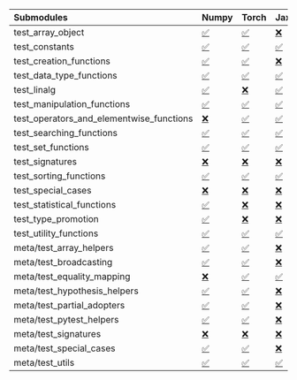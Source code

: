 | Submodules                               | Numpy                                                                                                                           | Torch                                                                                                                           | Jax                                                                                                                             | Tensorflow                                                                                                                      |
|:-----------------------------------------|:--------------------------------------------------------------------------------------------------------------------------------|:--------------------------------------------------------------------------------------------------------------------------------|:--------------------------------------------------------------------------------------------------------------------------------|:--------------------------------------------------------------------------------------------------------------------------------|
| test_array_object                        | <a href="https://github.com/unifyai/ivy/runs/8191015726?check_suite_focus=true" rel="noopener noreferrer" target="_blank">✅</a> | <a href="https://github.com/unifyai/ivy/runs/8191019410?check_suite_focus=true" rel="noopener noreferrer" target="_blank">✅</a> | <a href="https://github.com/unifyai/ivy/runs/8191023188?check_suite_focus=true" rel="noopener noreferrer" target="_blank">❌</a> | <a href="https://github.com/unifyai/ivy/runs/8191026998?check_suite_focus=true" rel="noopener noreferrer" target="_blank">✅</a> |
| test_constants                           | <a href="https://github.com/unifyai/ivy/runs/8191015864?check_suite_focus=true" rel="noopener noreferrer" target="_blank">✅</a> | <a href="https://github.com/unifyai/ivy/runs/8191019587?check_suite_focus=true" rel="noopener noreferrer" target="_blank">✅</a> | <a href="https://github.com/unifyai/ivy/runs/8191023337?check_suite_focus=true" rel="noopener noreferrer" target="_blank">✅</a> | <a href="https://github.com/unifyai/ivy/runs/8191027159?check_suite_focus=true" rel="noopener noreferrer" target="_blank">✅</a> |
| test_creation_functions                  | <a href="https://github.com/unifyai/ivy/runs/8191015990?check_suite_focus=true" rel="noopener noreferrer" target="_blank">✅</a> | <a href="https://github.com/unifyai/ivy/runs/8191019784?check_suite_focus=true" rel="noopener noreferrer" target="_blank">✅</a> | <a href="https://github.com/unifyai/ivy/runs/8191023514?check_suite_focus=true" rel="noopener noreferrer" target="_blank">❌</a> | <a href="https://github.com/unifyai/ivy/runs/8191027308?check_suite_focus=true" rel="noopener noreferrer" target="_blank">✅</a> |
| test_data_type_functions                 | <a href="https://github.com/unifyai/ivy/runs/8191016086?check_suite_focus=true" rel="noopener noreferrer" target="_blank">✅</a> | <a href="https://github.com/unifyai/ivy/runs/8191019942?check_suite_focus=true" rel="noopener noreferrer" target="_blank">✅</a> | <a href="https://github.com/unifyai/ivy/runs/8191023685?check_suite_focus=true" rel="noopener noreferrer" target="_blank">✅</a> | <a href="https://github.com/unifyai/ivy/runs/8191027463?check_suite_focus=true" rel="noopener noreferrer" target="_blank">✅</a> |
| test_linalg                              | <a href="https://github.com/unifyai/ivy/runs/8191016219?check_suite_focus=true" rel="noopener noreferrer" target="_blank">✅</a> | <a href="https://github.com/unifyai/ivy/runs/8191020097?check_suite_focus=true" rel="noopener noreferrer" target="_blank">❌</a> | <a href="https://github.com/unifyai/ivy/runs/8191023825?check_suite_focus=true" rel="noopener noreferrer" target="_blank">✅</a> | <a href="https://github.com/unifyai/ivy/runs/8191027642?check_suite_focus=true" rel="noopener noreferrer" target="_blank">❌</a> |
| test_manipulation_functions              | <a href="https://github.com/unifyai/ivy/runs/8191016342?check_suite_focus=true" rel="noopener noreferrer" target="_blank">✅</a> | <a href="https://github.com/unifyai/ivy/runs/8191020257?check_suite_focus=true" rel="noopener noreferrer" target="_blank">✅</a> | <a href="https://github.com/unifyai/ivy/runs/8191024025?check_suite_focus=true" rel="noopener noreferrer" target="_blank">✅</a> | <a href="https://github.com/unifyai/ivy/runs/8191027796?check_suite_focus=true" rel="noopener noreferrer" target="_blank">✅</a> |
| test_operators_and_elementwise_functions | <a href="https://github.com/unifyai/ivy/runs/8191016477?check_suite_focus=true" rel="noopener noreferrer" target="_blank">❌</a> | <a href="https://github.com/unifyai/ivy/runs/8191020398?check_suite_focus=true" rel="noopener noreferrer" target="_blank">✅</a> | <a href="https://github.com/unifyai/ivy/runs/8191024150?check_suite_focus=true" rel="noopener noreferrer" target="_blank">✅</a> | <a href="https://github.com/unifyai/ivy/runs/8191027938?check_suite_focus=true" rel="noopener noreferrer" target="_blank">✅</a> |
| test_searching_functions                 | <a href="https://github.com/unifyai/ivy/runs/8191016651?check_suite_focus=true" rel="noopener noreferrer" target="_blank">✅</a> | <a href="https://github.com/unifyai/ivy/runs/8191020557?check_suite_focus=true" rel="noopener noreferrer" target="_blank">✅</a> | <a href="https://github.com/unifyai/ivy/runs/8191024280?check_suite_focus=true" rel="noopener noreferrer" target="_blank">✅</a> | <a href="https://github.com/unifyai/ivy/runs/8191028087?check_suite_focus=true" rel="noopener noreferrer" target="_blank">✅</a> |
| test_set_functions                       | <a href="https://github.com/unifyai/ivy/runs/8191016830?check_suite_focus=true" rel="noopener noreferrer" target="_blank">✅</a> | <a href="https://github.com/unifyai/ivy/runs/8191020682?check_suite_focus=true" rel="noopener noreferrer" target="_blank">✅</a> | <a href="https://github.com/unifyai/ivy/runs/8191024416?check_suite_focus=true" rel="noopener noreferrer" target="_blank">✅</a> | <a href="https://github.com/unifyai/ivy/runs/8191028212?check_suite_focus=true" rel="noopener noreferrer" target="_blank">✅</a> |
| test_signatures                          | <a href="https://github.com/unifyai/ivy/runs/8191017000?check_suite_focus=true" rel="noopener noreferrer" target="_blank">❌</a> | <a href="https://github.com/unifyai/ivy/runs/8191020841?check_suite_focus=true" rel="noopener noreferrer" target="_blank">❌</a> | <a href="https://github.com/unifyai/ivy/runs/8191024559?check_suite_focus=true" rel="noopener noreferrer" target="_blank">❌</a> | <a href="https://github.com/unifyai/ivy/runs/8191028356?check_suite_focus=true" rel="noopener noreferrer" target="_blank">❌</a> |
| test_sorting_functions                   | <a href="https://github.com/unifyai/ivy/runs/8191017156?check_suite_focus=true" rel="noopener noreferrer" target="_blank">✅</a> | <a href="https://github.com/unifyai/ivy/runs/8191021008?check_suite_focus=true" rel="noopener noreferrer" target="_blank">✅</a> | <a href="https://github.com/unifyai/ivy/runs/8191024672?check_suite_focus=true" rel="noopener noreferrer" target="_blank">✅</a> | <a href="https://github.com/unifyai/ivy/runs/8191028500?check_suite_focus=true" rel="noopener noreferrer" target="_blank">✅</a> |
| test_special_cases                       | <a href="https://github.com/unifyai/ivy/runs/8191017297?check_suite_focus=true" rel="noopener noreferrer" target="_blank">❌</a> | <a href="https://github.com/unifyai/ivy/runs/8191021128?check_suite_focus=true" rel="noopener noreferrer" target="_blank">❌</a> | <a href="https://github.com/unifyai/ivy/runs/8191024810?check_suite_focus=true" rel="noopener noreferrer" target="_blank">❌</a> | <a href="https://github.com/unifyai/ivy/runs/8191028645?check_suite_focus=true" rel="noopener noreferrer" target="_blank">❌</a> |
| test_statistical_functions               | <a href="https://github.com/unifyai/ivy/runs/8191017471?check_suite_focus=true" rel="noopener noreferrer" target="_blank">✅</a> | <a href="https://github.com/unifyai/ivy/runs/8191021254?check_suite_focus=true" rel="noopener noreferrer" target="_blank">❌</a> | <a href="https://github.com/unifyai/ivy/runs/8191025040?check_suite_focus=true" rel="noopener noreferrer" target="_blank">❌</a> | <a href="https://github.com/unifyai/ivy/runs/8191028793?check_suite_focus=true" rel="noopener noreferrer" target="_blank">❌</a> |
| test_type_promotion                      | <a href="https://github.com/unifyai/ivy/runs/8191017619?check_suite_focus=true" rel="noopener noreferrer" target="_blank">✅</a> | <a href="https://github.com/unifyai/ivy/runs/8191021409?check_suite_focus=true" rel="noopener noreferrer" target="_blank">❌</a> | <a href="https://github.com/unifyai/ivy/runs/8191025285?check_suite_focus=true" rel="noopener noreferrer" target="_blank">❌</a> | <a href="https://github.com/unifyai/ivy/runs/8191028968?check_suite_focus=true" rel="noopener noreferrer" target="_blank">❌</a> |
| test_utility_functions                   | <a href="https://github.com/unifyai/ivy/runs/8191017777?check_suite_focus=true" rel="noopener noreferrer" target="_blank">✅</a> | <a href="https://github.com/unifyai/ivy/runs/8191021596?check_suite_focus=true" rel="noopener noreferrer" target="_blank">✅</a> | <a href="https://github.com/unifyai/ivy/runs/8191025492?check_suite_focus=true" rel="noopener noreferrer" target="_blank">✅</a> | <a href="https://github.com/unifyai/ivy/runs/8191029115?check_suite_focus=true" rel="noopener noreferrer" target="_blank">✅</a> |
| meta/test_array_helpers                  | <a href="https://github.com/unifyai/ivy/runs/8191017946?check_suite_focus=true" rel="noopener noreferrer" target="_blank">✅</a> | <a href="https://github.com/unifyai/ivy/runs/8191021727?check_suite_focus=true" rel="noopener noreferrer" target="_blank">✅</a> | <a href="https://github.com/unifyai/ivy/runs/8191025680?check_suite_focus=true" rel="noopener noreferrer" target="_blank">❌</a> | <a href="https://github.com/unifyai/ivy/runs/8191029266?check_suite_focus=true" rel="noopener noreferrer" target="_blank">✅</a> |
| meta/test_broadcasting                   | <a href="https://github.com/unifyai/ivy/runs/8191018134?check_suite_focus=true" rel="noopener noreferrer" target="_blank">✅</a> | <a href="https://github.com/unifyai/ivy/runs/8191021895?check_suite_focus=true" rel="noopener noreferrer" target="_blank">✅</a> | <a href="https://github.com/unifyai/ivy/runs/8191025825?check_suite_focus=true" rel="noopener noreferrer" target="_blank">❌</a> | <a href="https://github.com/unifyai/ivy/runs/8191029424?check_suite_focus=true" rel="noopener noreferrer" target="_blank">✅</a> |
| meta/test_equality_mapping               | <a href="https://github.com/unifyai/ivy/runs/8191018300?check_suite_focus=true" rel="noopener noreferrer" target="_blank">❌</a> | <a href="https://github.com/unifyai/ivy/runs/8191022079?check_suite_focus=true" rel="noopener noreferrer" target="_blank">✅</a> | <a href="https://github.com/unifyai/ivy/runs/8191025963?check_suite_focus=true" rel="noopener noreferrer" target="_blank">✅</a> | <a href="https://github.com/unifyai/ivy/runs/8191029565?check_suite_focus=true" rel="noopener noreferrer" target="_blank">✅</a> |
| meta/test_hypothesis_helpers             | <a href="https://github.com/unifyai/ivy/runs/8191018419?check_suite_focus=true" rel="noopener noreferrer" target="_blank">✅</a> | <a href="https://github.com/unifyai/ivy/runs/8191022337?check_suite_focus=true" rel="noopener noreferrer" target="_blank">✅</a> | <a href="https://github.com/unifyai/ivy/runs/8191026124?check_suite_focus=true" rel="noopener noreferrer" target="_blank">❌</a> | <a href="https://github.com/unifyai/ivy/runs/8191029755?check_suite_focus=true" rel="noopener noreferrer" target="_blank">✅</a> |
| meta/test_partial_adopters               | <a href="https://github.com/unifyai/ivy/runs/8191018623?check_suite_focus=true" rel="noopener noreferrer" target="_blank">✅</a> | <a href="https://github.com/unifyai/ivy/runs/8191022482?check_suite_focus=true" rel="noopener noreferrer" target="_blank">✅</a> | <a href="https://github.com/unifyai/ivy/runs/8191026244?check_suite_focus=true" rel="noopener noreferrer" target="_blank">❌</a> | <a href="https://github.com/unifyai/ivy/runs/8191029895?check_suite_focus=true" rel="noopener noreferrer" target="_blank">✅</a> |
| meta/test_pytest_helpers                 | <a href="https://github.com/unifyai/ivy/runs/8191018777?check_suite_focus=true" rel="noopener noreferrer" target="_blank">✅</a> | <a href="https://github.com/unifyai/ivy/runs/8191022633?check_suite_focus=true" rel="noopener noreferrer" target="_blank">✅</a> | <a href="https://github.com/unifyai/ivy/runs/8191026350?check_suite_focus=true" rel="noopener noreferrer" target="_blank">❌</a> | <a href="https://github.com/unifyai/ivy/runs/8191030046?check_suite_focus=true" rel="noopener noreferrer" target="_blank">✅</a> |
| meta/test_signatures                     | <a href="https://github.com/unifyai/ivy/runs/8191018950?check_suite_focus=true" rel="noopener noreferrer" target="_blank">❌</a> | <a href="https://github.com/unifyai/ivy/runs/8191022783?check_suite_focus=true" rel="noopener noreferrer" target="_blank">❌</a> | <a href="https://github.com/unifyai/ivy/runs/8191026532?check_suite_focus=true" rel="noopener noreferrer" target="_blank">❌</a> | <a href="https://github.com/unifyai/ivy/runs/8191030207?check_suite_focus=true" rel="noopener noreferrer" target="_blank">❌</a> |
| meta/test_special_cases                  | <a href="https://github.com/unifyai/ivy/runs/8191019105?check_suite_focus=true" rel="noopener noreferrer" target="_blank">✅</a> | <a href="https://github.com/unifyai/ivy/runs/8191022910?check_suite_focus=true" rel="noopener noreferrer" target="_blank">✅</a> | <a href="https://github.com/unifyai/ivy/runs/8191026669?check_suite_focus=true" rel="noopener noreferrer" target="_blank">❌</a> | <a href="https://github.com/unifyai/ivy/runs/8191030347?check_suite_focus=true" rel="noopener noreferrer" target="_blank">✅</a> |
| meta/test_utils                          | <a href="https://github.com/unifyai/ivy/runs/8191019260?check_suite_focus=true" rel="noopener noreferrer" target="_blank">✅</a> | <a href="https://github.com/unifyai/ivy/runs/8191023053?check_suite_focus=true" rel="noopener noreferrer" target="_blank">✅</a> | <a href="https://github.com/unifyai/ivy/runs/8191026824?check_suite_focus=true" rel="noopener noreferrer" target="_blank">✅</a> | <a href="https://github.com/unifyai/ivy/runs/8191030502?check_suite_focus=true" rel="noopener noreferrer" target="_blank">✅</a> |